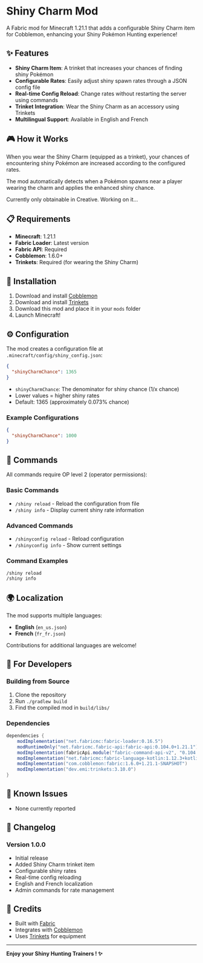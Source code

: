 # Shiny Charm Mod

A Fabric mod for Minecraft 1.21.1 that adds a configurable Shiny Charm item for Cobblemon, enhancing your Shiny Pokémon Hunting experience!

## ✨ Features

- **Shiny Charm Item**: A trinket that increases your chances of finding shiny Pokémon
- **Configurable Rates**: Easily adjust shiny spawn rates through a JSON config file
- **Real-time Config Reload**: Change rates without restarting the server using commands
- **Trinket Integration**: Wear the Shiny Charm as an accessory using Trinkets
- **Multilingual Support**: Available in English and French

## 🎮 How it Works

When you wear the Shiny Charm (equipped as a trinket), your chances of encountering shiny Pokémon are increased according to the configured rates. 

The mod automatically detects when a Pokémon spawns near a player wearing the charm and applies the enhanced shiny chance.

Currently only obtainable in Creative. Working on it...

## 📋 Requirements

- **Minecraft**: 1.21.1
- **Fabric Loader**: Latest version
- **Fabric API**: Required
- **Cobblemon**: 1.6.0+
- **Trinkets**: Required (for wearing the Shiny Charm)

## 🔧 Installation

1. Download and install [Cobblemon](https://www.curseforge.com/minecraft/mc-mods/cobblemon)
2. Download and install [Trinkets](https://www.curseforge.com/minecraft/mc-mods/trinkets)
3. Download this mod and place it in your `mods` folder
4. Launch Minecraft!

## ⚙️ Configuration

The mod creates a configuration file at `.minecraft/config/shiny_config.json`:

```json
{
  "shinyCharmChance": 1365
}
```

- `shinyCharmChance`: The denominator for shiny chance (1/x chance)
- Lower values = higher shiny rates
- Default: 1365 (approximately 0.073% chance)

### Example Configurations

```json
{
  "shinyCharmChance": 1000
}
```

## 🎯 Commands

All commands require OP level 2 (operator permissions):

### Basic Commands
- `/shiny reload` - Reload the configuration from file
- `/shiny info` - Display current shiny rate information

### Advanced Commands
- `/shinyconfig reload` - Reload configuration
- `/shinyconfig info` - Show current settings

### Command Examples
```
/shiny reload
/shiny info
```

## 🌍 Localization

The mod supports multiple languages:

- **English** (`en_us.json`)
- **French** (`fr_fr.json`)

Contributions for additional languages are welcome!

## 🔨 For Developers

### Building from Source

1. Clone the repository
2. Run `./gradlew build`
3. Find the compiled mod in `build/libs/`

### Dependencies

```gradle
dependencies {
    modImplementation("net.fabricmc:fabric-loader:0.16.5")
    modRuntimeOnly("net.fabricmc.fabric-api:fabric-api:0.104.0+1.21.1")
    modImplementation(fabricApi.module("fabric-command-api-v2", "0.104.0+1.21.1"))
    modImplementation("net.fabricmc:fabric-language-kotlin:1.12.3+kotlin.2.0.21")
    modImplementation("com.cobblemon:fabric:1.6.0+1.21.1-SNAPSHOT")
    modImplementation("dev.emi:trinkets:3.10.0")
}
```

## 🐛 Known Issues

- None currently reported

## 📝 Changelog

### Version 1.0.0
- Initial release
- Added Shiny Charm trinket item
- Configurable shiny rates
- Real-time config reloading
- English and French localization
- Admin commands for rate management


## 🙏 Credits

- Built with [Fabric](https://fabricmc.net/)
- Integrates with [Cobblemon](https://cobblemon.com/)
- Uses [Trinkets](https://github.com/emilyploszaj/trinkets) for equipment

---

**Enjoy your Shiny Hunting Trainers ! ✨**